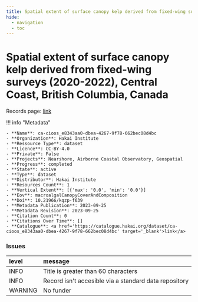 ```yaml
---
title: Spatial extent of surface canopy kelp derived from fixed-wing surveys (2020-2022), Central Coast, British Columbia, Canada
hide:
  - navigation
  - toc
---
```


# Spatial extent of surface canopy kelp derived from fixed-wing surveys (2020-2022), Central Coast, British Columbia, Canada

Records page: <a href='https://catalogue.hakai.org/dataset/ca-cioos_e8343aa0-dbea-4267-9f78-662bec08d4bc' target='_blank'>link</a>

<div id='map'></div>

!!! info "Metadata"
    
    - **Name**: ca-cioos_e8343aa0-dbea-4267-9f78-662bec08d4bc 
    - **Organization**: Hakai Institute 
    - **Ressource Type**: dataset 
    - **Licence**: CC-BY-4.0 
    - **Private**: False 
    - **Projects**: Nearshore, Airborne Coastal Observatory, Geospatial 
    - **Progress**: completed 
    - **State**: active 
    - **Type**: dataset 
    - **Distributor**: Hakai Institute 
    - **Resources Count**: 1 
    - **Vertical Extent**: [{'max': '0.0', 'min': '0.0'}] 
    - **Eov**: macroalgalCanopyCoverAndComposition 
    - **Doi**: 10.21966/kqzp-f639 
    - **Metadata Publication**: 2023-09-25 
    - **Metadata Revision**: 2023-09-25 
    - **Citation Count**: 0 
    - **Citations Over Time**: [] 
    - **Catalogue**: <a href='https://catalogue.hakai.org/dataset/ca-cioos_e8343aa0-dbea-4267-9f78-662bec08d4bc' target='_blank'>link</a> 

### Issues

| level   | message                                               |
|:--------|:------------------------------------------------------|
| INFO    | Title is greater than 60 characters                   |
| INFO    | Record isn't accesible via a standard data repository |
| WARNING | No funder                                             |

<script>
   document.addEventListener("DOMContentLoaded", function() {
    var map = L.map('map').setView([51.505, -125.09], 5);
    L.tileLayer('https://tile.openstreetmap.org/{z}/{x}/{y}.png', {
        maxZoom: 19,
        attribution: '&copy; <a href="http://www.openstreetmap.org/copyright">OpenStreetMap</a>'
    }).addTo(map);
    var geojsonFeature = {
        "type": "Feature",
        "properties": {
            "name" : "Spatial extent of surface canopy kelp derived from fixed-wing surveys (2020-2022), Central Coast, British Columbia, Canada"
        },
        "geometry": {'type': 'Polygon', 'coordinates': [[[-128.6, 52.15], [-128.5, 52.23], [-128.2, 52.05], [-128.0, 51.71], [-128.0, 51.63], [-128.2, 51.62], [-128.4, 51.8], [-128.6, 51.89], [-128.6, 51.89], [-128.6, 52.15]]]}
    }
    L.geoJSON(geojsonFeature).addTo(map);
   })
</script>